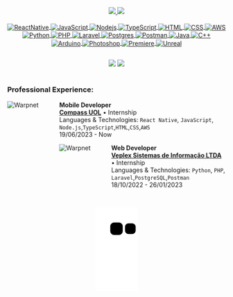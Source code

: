 <div align="center">
  <a href="https://github.com/lopes-gustavodossantos">
  <img height="160em" src="https://github-readme-stats.vercel.app/api?username=lopes-gustavodossantos&show_icons=true&theme=highcontrast&include_all_commits=true&count_private=true">
  <img height="160em" src="https://github-readme-stats.vercel.app/api/top-langs/?username=lopes-gustavodossantos&layout=compact&langs_count=7&theme=highcontrast">
</div>
  
<div align="center"><br>
  <img align="center" alt="ReactNative" height="45" width="50" title="ReactNative" src="https://skillicons.dev/icons?i=react">
  <img align="center" alt="JavaScript" height="45" width="50" title="JavaScript" src="https://skillicons.dev/icons?i=js">
  <img align="center" alt="Nodejs" height="45" width="50" title="Nodejs" src="https://skillicons.dev/icons?i=nodejs">
  <img align="center" alt="TypeScript" height="45" width="50" title="TypeScript" src="https://skillicons.dev/icons?i=ts">
  <img align="center" alt="HTML" height="45" width="50" title="HTML" src="https://skillicons.dev/icons?i=html">
  <img align="center" alt="CSS" height="45" width="50" title="CSS" src="https://skillicons.dev/icons?i=css">
  <img align="center" alt="AWS" height="45" width="50" title="AWS" src="https://skillicons.dev/icons?i=aws">
  <img align="center" alt="Python" height="45" width="50" title="Python" src="https://skillicons.dev/icons?i=py">
  <img align="center" alt="PHP" height="45" width="50" title="PHP" src="https://skillicons.dev/icons?i=php">
  <img align="center" alt="Laravel" height="45" width="50" title="Laravel" src="https://skillicons.dev/icons?i=laravel">
  <img align="center" alt="Postgres" height="45" width="50" title="Postgres" src="https://skillicons.dev/icons?i=postgres">
  <img align="center" alt="Postman" height="45" width="50" title="Postman" src="https://skillicons.dev/icons?i=postman">
  <img align="center" alt="Java" height="45" width="50" title="Java" src="https://skillicons.dev/icons?i=java">
  <img align="center" alt="C++" height="45" width="50" title="C++" src="https://skillicons.dev/icons?i=cpp">
  <br>
  <img align="center" alt="Arduino" height="45" width="50" title="Arduino" src="https://skillicons.dev/icons?i=arduino">
  <img align="center" alt="Photoshop" height="45" width="50" title="Photoshop" src="https://skillicons.dev/icons?i=ps">
  <img align="center" alt="Premiere" height="45" width="50" title="Premiere" src="https://skillicons.dev/icons?i=pr">
  <img align="center" alt="Unreal" height="45" width="50" title="Unreal" src="https://skillicons.dev/icons?i=Unreal">
</div>
  
  ##
  
<div align="center">
  <a href="https://www.linkedin.com/in/gustavo-dos-santos-lopes/" target="_blank"><img src="https://img.shields.io/badge/LinkedIn-0077B5?style=for-the-badge&logo=linkedin&logoColor=white" target="_blank"></a>
  <a href = "mailto:lopes.gustavodossantos@gmail.com"><img src="https://img.shields.io/badge/Gmail-D14836?style=for-the-badge&logo=gmail&logoColor=white" target="_blank"></a>
</div>

<br>

### Professional Experience:

[<img align="left" height="120px" width="120px" alt="Warpnet" src="https://compass.uol/etc.clientlibs/compass/clientlibs/clientlib-react/resources/static/media/logo.d35fe3b1.svg"/>](https://www.compass.uol/)

**Mobile Developer**\
[**Compass UOL**](https://www.compass.uol/) • Internship\
Languages & Technologies: `React Native`, `JavaScript`, `Node.js`,`TypeScript`,`HTML`,`CSS`,`AWS`\
19/06/2023 - Now

[<img align="left" height="120px" width="120px" alt="Warpnet" src="https://media.licdn.com/dms/image/C4D0BAQE6ssKgZq5aeg/company-logo_200_200/0/1610657784412?e=2147483647&v=beta&t=f_BsxhLhB7ajDDRjhupySrpGt8JPOhc4GHnzyQyhIFY"/>](https://veplex.com.br)

**Web Developer**\
[**Veplex Sistemas de Informação LTDA**](https://veplex.com.br) • Internship\
Languages & Technologies: `Python`, `PHP`, `Laravel`,`PostgreSQL`,`Postman`\
18/10/2022 - 26/01/2023

<div align="center"><br>
  
  ![Snake animation](https://github.com/lopes-gustavodossantos/lopes-gustavodossantos/blob/output/github-contribution-grid-snake.svg)
</div>
